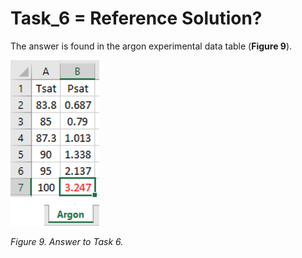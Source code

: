 # Task_6 = Reference Solution?

The answer is found in the argon experimental data table (**Figure 9**).

<img src="https://github.com/IMClick-Project/IQ/blob/main/Cubic%20Equations%20of%20State%20Simulator/MATLAB%20Grader/Assignment%201/Problem%201/Assessment%20and%20Code/T1-6.jpg" width="142" height="265">

*Figure 9. Answer to Task 6.*